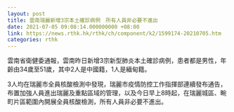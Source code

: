 ```yaml
---
layout: post
title: 雲南瑞麗新增3宗本土確診病例　所有人員非必要不進出
date: 2021-07-05 09:08:14.000000000 +08:00
link: https://news.rthk.hk/rthk/ch/component/k2/1599174-20210705.htm
categories: rthk
---
```


雲南省衛健委通報，雲南昨日新增3宗新型肺炎本土確診病例，患者都是男性，年齡由34歲至51歲，其中2人是中國籍，1人是緬甸籍。

3人均在瑞麗市全員核酸檢測中發現，瑞麗市疫情防控工作指揮部連續發布通告，布置加強人員進出瑞麗及重點區域的管理，以及今日早上8時起，在瑞麗城區、畹町片區範圍內開展全員核酸檢測，所有人員非必要不進出。
